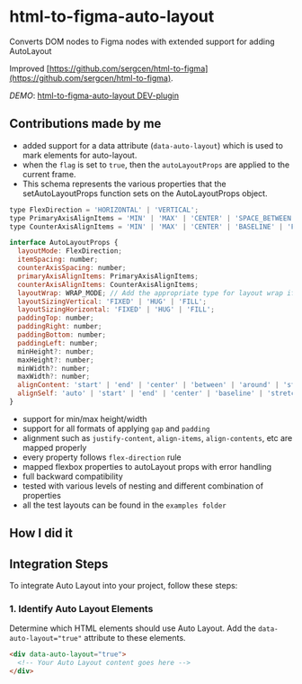 # html-to-figma-auto-layout

Converts DOM nodes to Figma nodes with extended support for adding AutoLayout

Improved [https://github.com/sergcen/html-to-figma](https://github.com/sergcen/html-to-figma).

_DEMO_: [html-to-figma-auto-layout DEV-plugin](https://www.figma.com/community/plugin/1331945921486030669/html-to-figma-auto-layout-dev-plugin)

## Contributions made by me
- added support for a data attribute (`data-auto-layout`) which is used to mark elements for auto-layout.
- when the `flag` is set to `true`, then the `autoLayoutProps` are applied to the current frame.
- This schema represents the various properties that the setAutoLayoutProps function sets on the AutoLayoutProps object.
```js
type FlexDirection = 'HORIZONTAL' | 'VERTICAL';
type PrimaryAxisAlignItems = 'MIN' | 'MAX' | 'CENTER' | 'SPACE_BETWEEN' | 'SPACE_AROUND' | 'SPACE_EVENLY';
type CounterAxisAlignItems = 'MIN' | 'MAX' | 'CENTER' | 'BASELINE' | 'FILL';

interface AutoLayoutProps {
  layoutMode: FlexDirection;
  itemSpacing: number;
  counterAxisSpacing: number;
  primaryAxisAlignItems: PrimaryAxisAlignItems;
  counterAxisAlignItems: CounterAxisAlignItems;
  layoutWrap: WRAP_MODE; // Add the appropriate type for layout wrap if applicable
  layoutSizingVertical: 'FIXED' | 'HUG' | 'FILL';
  layoutSizingHorizontal: 'FIXED' | 'HUG' | 'FILL';
  paddingTop: number;
  paddingRight: number;
  paddingBottom: number;
  paddingLeft: number;
  minHeight?: number;
  maxHeight?: number;
  minWidth?: number;
  maxWidth?: number;
  alignContent: 'start' | 'end' | 'center' | 'between' | 'around' | 'stretch';
  alignSelf: 'auto' | 'start' | 'end' | 'center' | 'baseline' | 'stretch';
}
  ```
- support for min/max height/width
- support for all formats of applying `gap` and `padding`
- alignment such as `justify-content`, `align-items`, `align-contents`, etc are mapped properly
- every property follows `flex-direction` rule
- mapped flexbox properties to autoLayout props with error handling
- full backward compatibility
- tested with various levels of nesting and different combination of properties
- all the test layouts can be found in the `examples folder`

## How I did it

## Integration Steps

To integrate Auto Layout into your project, follow these steps:

### 1. Identify Auto Layout Elements

Determine which HTML elements should use Auto Layout. Add the `data-auto-layout="true"` attribute to these elements.

```html
<div data-auto-layout="true">
  <!-- Your Auto Layout content goes here -->
</div>
```
